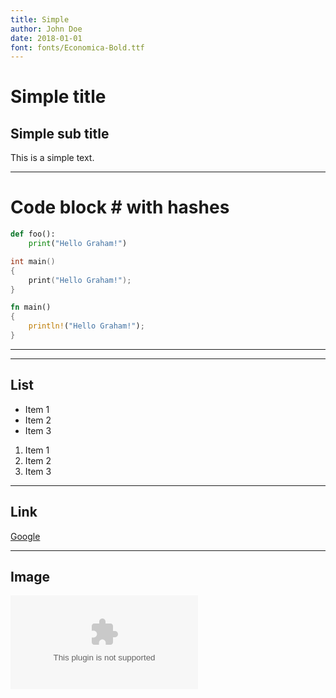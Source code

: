 ```yaml
---
title: Simple
author: John Doe
date: 2018-01-01
font: fonts/Economica-Bold.ttf
---
```


# Simple title
## Simple sub title
This is a simple text.

---

# Code block # with hashes
```python
def foo():
	print("Hello Graham!")
```

```c
int main()
{
	print("Hello Graham!");
}
```

```rust
fn main()
{
	println!("Hello Graham!");
}
```

---

---

## List
- Item 1
- Item 2
- Item 3

1. Item 1
2. Item 2
3. Item 3

---

## Link
[Google](https://www.google.com)

---

## Image
![test.com](test.com)


